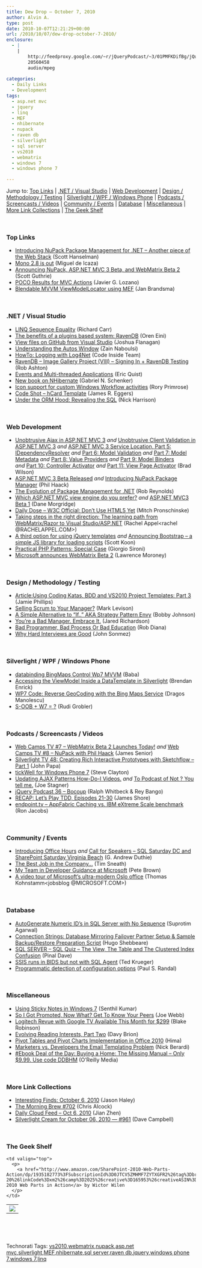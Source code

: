 ```yaml
---
title: Dew Drop – October 7, 2010
author: Alvin A.
type: post
date: 2010-10-07T12:21:29+00:00
url: /2010/10/07/dew-drop-october-7-2010/
enclosure:
  - |
    |
        http://feedproxy.google.com/~r/jQueryPodcast/~3/01PMFKDifBg/jQueryPodcast-036-Bocoup.mp3
        20560458
        audio/mpeg
        
categories:
  - Daily Links
  - Development
tags:
  - asp.net mvc
  - jquery
  - linq
  - MEF
  - nhibernate
  - nupack
  - raven db
  - silverlight
  - sql server
  - vs2010
  - webmatrix
  - windows 7
  - windows phone 7

---
```

Jump to: [Top Links][1] | [.NET / Visual Studio][2] | [Web Development][3] | [Design / Methodology / Testing][4] | [Silverlight / WPF / Windows Phone][5] | [Podcasts / Screencasts / Videos][6] | [Community / Events][7] | [Database][8] | [Miscellaneous][9] | [More Link Collections][10] | [The Geek Shelf][11] 

&#160;

### <a name="top"></a>Top Links

  * [Introducing NuPack Package Management for .NET &#8211; Another piece of the Web Stack][12] (Scott Hanselman)
  * [Mono 2.8 is out][13] (Miguel de Icaza)
  * [Announcing NuPack, ASP.NET MVC 3 Beta, and WebMatrix Beta 2][14] (Scott Guthrie)
  * [POCO Results for MVC Actions][15] (Javier G. Lozano)
  * [Blendable MVVM ViewModelLocator using MEF][16] (Jan Brandsma)

&#160;

### <a name="dotnet"></a>.NET / Visual Studio

  * [LINQ Sequence Equality][17] (Richard Carr)
  * [The benefits of a plugins based system: RavenDB][18] (Oren Eini)
  * [View files on GitHub from Visual Studio][19] (Joshua Flanagan)
  * [Understanding the Autos Window][20] (Zain Naboulsi)
  * [HowTo: Logging with Log4Net][21] (Code Inside Team)
  * [RavenDB &#8211; Image Gallery Project (VIII) &#8211; Signing In + RavenDB Testing][22] (Rob Ashton)
  * [Events and Multi-threaded Applications][23] (Eric Quist)
  * [New book on NHibernate][24] (Gabriel N. Schenker)
  * [Icon support for custom Windows Workflow activities][25] (Rory Primrose)
  * [Code Shot &#8211; hCard Template][26] (James R. Eggers)
  * <a href="http://www.simple-talk.com/dotnet/performance/under-the-orm-hood-revealing-the-sql/" target="_blank">Under the ORM Hood: Revealing the SQL</a> (Nick Harrison)

&#160;

### <a name="web"></a>Web Development

  * [Unobtrusive Ajax in ASP.NET MVC 3][27] _and_ [Unobtrusive Client Validation in ASP.NET MVC 3][28] _and_&#160;[ASP.NET MVC 3 Service Location, Part 5: IDependencyResolver][29] _and_&#160;[Part 6: Model Validation][30] _and_&#160;[Part 7: Model Metadata][31] _and_&#160;[Part 8: Value Providers][32] _and_&#160;[Part 9: Model Binders][33] _and_&#160;[Part 10: Controller Activator][34] _and_&#160;[Part 11: View Page Activator][35] (Brad Wilson)
  * [ASP.NET MVC 3 Beta Released][36] _and_&#160;[Introducing NuPack Package Manager][37] (Phil Haack)
  * [The Evolution of Package Management for .NET][38] (Rob Reynolds)
  * [Which ASP.NET MVC view engine do you prefer?][39] _and_ [ASP.NET MVC3 Beta 1][40] (Dane Morgridge)
  * [Daily Dose &#8211; W3C Official: Don&#8217;t Use HTML5 Yet][41] (Mitch Pronschinske)
  * [Taking steps in the right direction: The learning path from WebMatrix/Razor to Visual Studio/ASP.NET][42] (Rachel Appel<rachel @RACHELAPPEL.COM>)
  * [A third option for using jQuery templates][43] _and_ [Announcing Bootstrap – a simple JS library for loading scripts][44] (Scott Koon)
  * [Practical PHP Patterns: Special Case][45] (Giorgio Sironi)
  * [Microsoft announces WebMatrix Beta 2][46] (Lawrence Moroney)

&#160;

### <a name="design"></a>Design / Methodology / Testing

  * [Article:Using Coding Katas, BDD and VS2010 Project Templates: Part 3][47] (Jamie Phillips)
  * [Selling Scrum to Your Manager?][48] (Mark Levison)
  * [A Simple Alternative to “If..” AKA Strategy Pattern Envy][49] (Bobby Johnson)
  * [You&#8217;re a Bad Manager. Embrace It.][50] (Jared Richardson)
  * <a href="http://feeds.dzone.com/~r/zones/agile/~3/CVm_WL7W-rs/bad-programmer-bad-process-or" target="_blank">Bad Programmer, Bad Process Or Bad Education</a> (Rob Diana)
  * [Why Hard Interviews are Good][51] (John Sonmez)

&#160;

### <a name="silverlight"></a>Silverlight / WPF / Windows Phone

  * [databinding BingMaps Control Wp7 MVVM][52] (Baba)
  * [Accessing the ViewModel Inside a DataTemplate in Silverlight][53] (Brendan Enrick)
  * [WP7 Code: Reverse GeoCoding with the Bing Maps Service][54] (Dragos Manolescu)
  * [S-OOB + W7 = ?][55] (Rudi Grobler)

&#160;

### <a name="podcasts"></a>Podcasts / Screencasts / Videos

  * [Web Camps TV #7 &#8211; WebMatrix Beta 2 Launches Today!][56] _and_ [Web Camps TV #8 &#8211; NuPack with Phil Haack][57] (James Senior)
  * [Silverlight TV 48: Creating Rich Interactive Prototypes with Sketchflow &#8211; Part 1][58] (John Papa)
  * [tickWell for Windows Phone 7][59] (Steve Clayton)
  * [Updating AJAX Patterns How-Do-I Videos.][60] _and_ [To Podcast of Not ? You tell me.][61] (Joe Stagner)
  * [jQuery Podcast 36 &#8211; Bocoup][62] (Ralph Whitbeck & Rey Bango)
  * [RECAP: Let&#8217;s Play TDD, Episodes 21-30][63] (James Shore)
  * [endpoint.tv &#8211; AppFabric Caching vs. IBM eXtreme Scale benchmark][64] (Ron Jacobs)

&#160;

### <a name="events"></a>Community / Events

  * [Introducing Office Hours][65] _and_&#160;[Call for Speakers – SQL Saturday DC and SharePoint Saturday Virginia Beach][66] (G. Andrew Duthie)
  * [The Best Job in the Company…][67] (Tim Sneath)
  * [My Team in Developer Guidance at Microsoft][68] (Pete Brown)
  * [A video tour of Microsoft&#8217;s ultra-modern Oslo office][69] (Thomas Kohnstamm<jobsblog @MICROSOFT.COM>)

&#160;

### <a name="db"></a>Database

  * [AutoGenerate Numeric ID’s in SQL Server with No Sequence][70] (Suprotim Agarwal)
  * [Connection Strings: Database Mirroring Failover Partner Setup & Sample Backup/Restore Preparation Script][71] (Hugo Shebbeare)
  * [SQL SERVER – SQL Quiz – The View, The Table and The Clustered Index Confusion][72] (Pinal Dave)
  * [SSIS runs in BIDS but not with SQL Agent][73] (Ted Krueger)
  * [Programmatic detection of configuration options][74] (Paul S. Randal)

&#160;

### <a name="misc"></a>Miscellaneous

  * [Using Sticky Notes in Windows 7][75] (Senthil Kumar)
  * [So I Got Promoted, Now What? Get To Know Your Peers][76] (Joe Webb)
  * [Logitech Revue with Google TV Available This Month for $299][77] (Blake Robinson)
  * [Evolving Reading Interests, Part Two][78] (Davy Brion)
  * [Pivot Tables and Pivot Charts Implementation in Office 2010][79] (Hima)
  * [Marketers vs. Developers the Email Templating Problem][80] (Nick Berardi)
  * [#Ebook Deal of the Day: Buying a Home: The Missing Manual &#8211; Only $9.99. Use code DDBHM][81] (O&#8217;Reilly Media)

&#160;

### <a name="links"></a>More Link Collections

  * [Interesting Finds: October 6, 2010][82] (Jason Haley)
  * [The Morning Brew #702][83] (Chris Alcock)
  * [Daily Cloud Feed &#8211; Oct 6, 2010][84] (Jian Zhen)
  * [Silverlight Cream for October 06, 2010 &#8212; #961][85] (Dave Campbell)

&#160;

### <a name="shelf"></a>The Geek Shelf

<table border="0" cellspacing="0" cellpadding="0">
  <tr>
    <td>
      <img data-recalc-dims="1" decoding="async" src="https://i0.wp.com/ecx.images-amazon.com/images/I/517L6kHEyLL._SL160_.jpg?w=660" />
    </td>
    
    <td valign="top">
      <p>
        <a href="http://www.amazon.com/SharePoint-2010-Web-Parts-Action/dp/1935182773%3FSubscriptionId%3D0JTCV5ZMHMF7ZYTXGFR2%26tag%3Dbrdicr-20%26linkCode%3Dxm2%26camp%3D2025%26creative%3D165953%26creativeASIN%3D1935182773">SharePoint 2010 Web Parts in Action</a> by Wictor Wilen
      </p>
    </td>
  </tr>
</table>

&#160;

<div style="padding-bottom: 0px; margin: 0px; padding-left: 0px; padding-right: 0px; display: inline; float: none; padding-top: 0px" id="scid:C16BAC14-9A3D-4c50-9394-FBFEF7A93539:9d971f97-a1a2-4fc8-8ecc-80edde530bf5" class="wlWriterEditableSmartContent">
  <!--dotnetkickit-->
</div>

&#160;

<div style="padding-bottom: 0px; margin: 0px; padding-left: 0px; padding-right: 0px; display: inline; float: none; padding-top: 0px" id="scid:0767317B-992E-4b12-91E0-4F059A8CECA8:b0df873a-37d7-44fa-9428-4d9b403d8d5e" class="wlWriterEditableSmartContent">
  Technorati Tags: <a href="http://technorati.com/tags/vs2010" rel="tag">vs2010</a>,<a href="http://technorati.com/tags/webmatrix" rel="tag">webmatrix</a>,<a href="http://technorati.com/tags/nupack" rel="tag">nupack</a>,<a href="http://technorati.com/tags/asp.net+mvc" rel="tag">asp.net mvc</a>,<a href="http://technorati.com/tags/silverlight" rel="tag">silverlight</a>,<a href="http://technorati.com/tags/MEF" rel="tag">MEF</a>,<a href="http://technorati.com/tags/nhibernate" rel="tag">nhibernate</a>,<a href="http://technorati.com/tags/sql+server" rel="tag">sql server</a>,<a href="http://technorati.com/tags/raven+db" rel="tag">raven db</a>,<a href="http://technorati.com/tags/jquery" rel="tag">jquery</a>,<a href="http://technorati.com/tags/windows+phone+7" rel="tag">windows phone 7</a>,<a href="http://technorati.com/tags/windows+7" rel="tag">windows 7</a>,<a href="http://technorati.com/tags/linq" rel="tag">linq</a>
</div>

 [1]: https://morningdew-bpc6g3a0fgaxdxcu.eastus2-01.azurewebsites.net/#top
 [2]: https://morningdew-bpc6g3a0fgaxdxcu.eastus2-01.azurewebsites.net/#dotnet
 [3]: https://morningdew-bpc6g3a0fgaxdxcu.eastus2-01.azurewebsites.net/#web
 [4]: https://morningdew-bpc6g3a0fgaxdxcu.eastus2-01.azurewebsites.net/#design
 [5]: https://morningdew-bpc6g3a0fgaxdxcu.eastus2-01.azurewebsites.net/#silverlight
 [6]: https://morningdew-bpc6g3a0fgaxdxcu.eastus2-01.azurewebsites.net/#podcasts
 [7]: https://morningdew-bpc6g3a0fgaxdxcu.eastus2-01.azurewebsites.net/#events
 [8]: https://morningdew-bpc6g3a0fgaxdxcu.eastus2-01.azurewebsites.net/#db
 [9]: https://morningdew-bpc6g3a0fgaxdxcu.eastus2-01.azurewebsites.net/#misc
 [10]: https://morningdew-bpc6g3a0fgaxdxcu.eastus2-01.azurewebsites.net/#links
 [11]: https://morningdew-bpc6g3a0fgaxdxcu.eastus2-01.azurewebsites.net/#shelf
 [12]: http://feedproxy.google.com/~r/ScottHanselman/~3/gTp03DtX2C0/IntroducingNuPackPackageManagementForNETAnotherPieceOfTheWebStack.aspx
 [13]: http://tirania.org/blog/archive/2010/Oct-06.html
 [14]: http://weblogs.asp.net/scottgu/archive/2010/10/06/announcing-nupack-asp-net-mvc-3-beta-and-webmatrix-beta-2.aspx
 [15]: http://feedproxy.google.com/~r/lozanotek/~3/dMEVy3TIgxU/poco_results_for_mvc_actions.aspx
 [16]: http://www.codeproject.com/KB/WPF/blendable_locator.aspx
 [17]: http://feedproxy.google.com/~r/BlackwaspLatestAdditions/~3/RXt0SV4d8LU/LinqSequenceEqual.aspx
 [18]: http://feedproxy.google.com/~r/AyendeRahien/~3/vz5w8Qcaibg/the-benefits-of-a-plugins-based-system-ravendb.aspx
 [19]: http://feedproxy.google.com/~r/JoshuaFlanagan/~3/c02ZHorG3Ys/view-files-on-github-from-visual-studio.aspx
 [20]: http://feedproxy.google.com/~r/zainnab/~3/8_x96eLqiWQ/understanding-the-autos-window-vstiptool0103.aspx
 [21]: http://code-inside.de/blog-in/2010/10/06/howto-logging-with-log4net/
 [22]: http://feedproxy.google.com/~r/RobAshton/~3/Ou7kQ1MmzTc/ravendb-image-gallery-project-viii-signing-in.aspx
 [23]: http://blog.irm.se/blogs/eric/archive/2010/10/06/Events-and-Multi_2D00_threaded-Applications.aspx
 [24]: http://feedproxy.google.com/~r/LosTechies/~3/yQuv4fhRRQQ/new-book-on-nhibernate.aspx
 [25]: http://feedproxy.google.com/~r/RoryPrimrose/~3/ML_3BNF6cf0/post.aspx
 [26]: http://randomactsofcoding.blogspot.com/2010/10/code-shot-hcard-template.html
 [27]: http://feedproxy.google.com/~r/BradWilson/~3/2UJ2fScJ2c8/mvc3-unobtrusive-ajax.html
 [28]: http://feedproxy.google.com/~r/BradWilson/~3/63OpZtkoyLI/mvc3-unobtrusive-validation.html
 [29]: http://feedproxy.google.com/~r/BradWilson/~3/O9buim7914g/service-location-pt5-idependencyresolver.html
 [30]: http://feedproxy.google.com/~r/BradWilson/~3/DJAN8nAAblc/service-location-pt6-model-validation.html
 [31]: http://feedproxy.google.com/~r/BradWilson/~3/Yb-THkytxkw/service-location-pt7-model-metadata.html
 [32]: http://feedproxy.google.com/~r/BradWilson/~3/D3CWyHz6lxo/service-location-pt8-value-providers.html
 [33]: http://feedproxy.google.com/~r/BradWilson/~3/POZUd5C0gJ4/service-location-pt9-model-binders.html
 [34]: http://feedproxy.google.com/~r/BradWilson/~3/P4Gjex_Sqno/service-location-pt10-controller-activator.html
 [35]: http://feedproxy.google.com/~r/BradWilson/~3/50Cv9koJ1Wg/service-location-pt11-view-page-activator.html
 [36]: http://feeds.haacked.com/~r/haacked/~3/vT-h8dmBdlo/asp-net-mvc-3-beta-released.aspx
 [37]: http://feeds.haacked.com/~r/haacked/~3/0BGIUQN5OB0/introducing-nupack-package-manager.aspx
 [38]: http://feedproxy.google.com/~r/robz/~3/VNJPGeNCvZY/the-evolution-of-package-management-for-.net.aspx
 [39]: http://feeds.dzone.com/~r/zones/dotnet/~3/e39O-KUMU3Q/which-aspnet-view-engine-do
 [40]: http://feeds.dzone.com/~r/zones/dotnet/~3/THjLVArn4mc/aspnet-mvc3-beta-1
 [41]: http://feeds.dzone.com/~r/zones/agile/~3/hyxIQ3aL3zU/dzone-daily-dose-107
 [42]: http://feedproxy.google.com/~r/RachelAppel/~3/WgU__gDFlaI/
 [43]: http://www.lazycoder.com/weblog/2010/10/06/a-third-option-for-using-jquery-templates/
 [44]: http://www.lazycoder.com/weblog/2010/10/06/announcing-bootstrap-a-simple-js-library-for-loading-scripts/
 [45]: http://feeds.dzone.com/~r/zones/css/~3/DXWDe0KMcUE/practical-php-patterns-special
 [46]: http://blogs.msdn.com/b/webplatform/archive/2010/10/06/microsoft-announces-webmatrix-beta-2.aspx
 [47]: http://www.infoq.com/articles/BDD-Katas-3
 [48]: http://www.infoq.com/news/2010/10/selling-scrum
 [49]: http://feedproxy.google.com/~r/IAmNotMyself/~3/XKVf9PGugp4/ASimpleAlternativeToIfAKAStrategyPatternEnvy.aspx
 [50]: http://feeds.dzone.com/~r/zones/agile/~3/BI41Ah-vKD0/youre-bad-manager-embrace-it
 [51]: http://simpleprogrammer.com/2010/10/06/why-hard-interviews-are-good/
 [52]: http://babaandthepigman.wordpress.com/2010/10/06/databinding-bingmaps-control-wp7-mvvm/
 [53]: http://feedproxy.google.com/~r/BrendanEnrick/~3/BTZ767GhVDA/post.aspx
 [54]: http://blogs.msdn.com/b/dragoman/archive/2010/10/07/wp7-code-reverse-geocoding-with-the-bing-maps-service.aspx
 [55]: http://feedproxy.google.com/~r/RudiGroblerInTheCloud/~3/opdQu9wA2Q8/s-oob-w7
 [56]: http://channel9.msdn.com/Shows/Web+Camps+TV/Web-Camps-TV-7-WebMatrix-Beta-2-Launches-Today
 [57]: http://channel9.msdn.com/Shows/Web+Camps+TV/Web-Camps-TV-8-NuPack-with-Phil-Haack
 [58]: http://channel9.msdn.com/Shows/SilverlightTV/Silverlight-TV-48-Creating-Rich-Interactive-Prototypes-with-Sketchflow-Part-1
 [59]: http://blogs.msdn.com/b/stevecla01/archive/2010/10/06/tickwell-for-windows-phone-7.aspx
 [60]: http://feedproxy.google.com/~r/MSJoe/~3/N03XWt3-0HU/
 [61]: http://feedproxy.google.com/~r/MSJoe/~3/T5KZmnBwYUw/
 [62]: http://feedproxy.google.com/~r/jQueryPodcast/~3/01PMFKDifBg/jQueryPodcast-036-Bocoup.mp3
 [63]: http://jamesshore.com/Blog/Lets-Play/Recap-21-30.html
 [64]: http://channel9.msdn.com/Shows/Endpoint/endpointtv-AppFabric-Caching-vs-IBM-eXtreme-Scale-benchmark
 [65]: http://blogs.msdn.com/b/gduthie/archive/2010/10/06/introducing-office-hours.aspx
 [66]: http://blogs.msdn.com/b/gduthie/archive/2010/10/06/call-for-speakers-sql-saturday-dc-and-sharepoint-saturday-virginia-beach.aspx
 [67]: http://blogs.msdn.com/b/tims/archive/2010/10/06/the-best-job-in-the-company.aspx
 [68]: http://feedproxy.google.com/~r/PeteBrown/~3/gjyMT80hm-o/my-team-in-developer-guidance-at-microsoft
 [69]: http://microsoftjobsblog.com/blog/video-tour-of-microsoft-norway/
 [70]: http://feedproxy.google.com/~r/sqlservercurry/blog/~3/xA5zbKYs_DU/autogenerate-numeric-ids-in-sql-server.html
 [71]: http://www.sqlservercentral.com/blogs/hugo/archive/2010/10/06/connection-stings-database-mirroring-failover-partner-setup-amp-sample-backup-restore-preparation-script.aspx
 [72]: http://blog.sqlauthority.com/2010/10/07/sql-server-sql-quiz-the-view-the-table-and-the-clustered-index-confusion/
 [73]: http://blogs.lessthandot.com/index.php/DataMgmt/DBAdmin/ssis-runs-in-bids-but-not-with-sql-agent
 [74]: http://feedproxy.google.com/~r/PaulSRandal/~3/fe39_D3pCtk/post.aspx
 [75]: http://techblog.ginktage.com/2010/10/using-sticky-notes-in-windows-7/
 [76]: http://webbtechsolutions.com/2010/10/06/so-i-got-promoted-now-what-get-to-know-your-peers/
 [77]: http://feedproxy.google.com/~r/Mashable/~3/GjAWgdUNg3M/
 [78]: http://feedproxy.google.com/~r/davybrion/~3/m6lbHLH_Zto/
 [79]: http://beyondrelational.com/blogs/hima/archive/2010/10/06/pivot-tables-and-pivot-charts-implementation-in-office-2010.aspx
 [80]: http://feedproxy.google.com/~r/coderjournal/~3/ItLpBEGaF8k/
 [81]: http://feeds.oreilly.com/~r/oreilly/news/~3/ZxgbYhFpMgs/
 [82]: http://jasonhaley.com/blog/post.aspx?id=5a89aa22-8b09-44f7-8337-cfd6c0fa9d67
 [83]: http://feedproxy.google.com/~r/ReflectivePerspective/~3/eh-K-QtXsPA/
 [84]: http://feedproxy.google.com/~r/onsaas/~3/oinw2rECTNM/
 [85]: http://geekswithblogs.net/WynApseTechnicalMusings/archive/2010/10/06/142144.aspx